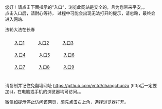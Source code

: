 您好！请点击下面指示的“入口”，浏览此网站是安全的，且为您带来平安。。 <br/>
点击入口后，请耐心等待， 过程中可能会出现无法打开的提示，请忽略，最终会进入网站. </br>

法轮大法在长春<br/>
<div style="padding:10px"><a style="margin:20px" target="_blank" href="https://d146ufttgrgcwr.cloudfront.net/2Qpsp?mhjxw" id="ccLink1" rel="nofollow">入口1</a> <a target="_blank" style="margin:20px" href="https://d2l6ra6zbu9jrk.cloudfront.net/2Qpsp?touqrgl" id="ccLink2" rel="nofollow">入口2</a> <a style="margin:20px" target="_blank" href="https://d8rpe2w4iej7h.cloudfront.net/2Qpsp?rgppqhfe" id="ccLink3" rel="nofollow">入口3</a></div>

<div style="padding:10px" ><a style="margin:20px" target="_blank" href="https://d146ufttgrgcwr.cloudfront.net/2Qpsp?mhjxw" id="ccLink4" rel="nofollow">入口4</a> <a style="margin:20px" href="https://d2l6ra6zbu9jrk.cloudfront.net/2Qpsp?touqrgl" target="_blank" id="ccLink5" rel="nofollow">入口5</a> <a style="margin:20px" href="https://d8rpe2w4iej7h.cloudfront.net/2Qpsp?rgppqhfe" target="_blank" id="ccLink6" rel="nofollow">入口6</a></div>

<div style="padding:10px"><a style="margin:20px" target="_blank" href="https://d146ufttgrgcwr.cloudfront.net/2Qpsp?mhjxw" id="ccLink7" rel="nofollow">入口7</a> <a style="margin:20px" href="https://d2l6ra6zbu9jrk.cloudfront.net/2Qpsp?touqrgl" target="_blank" id="ccLink8" rel="nofollow">入口8</a> <a style="margin:20px" target="_blank" href="https://d8rpe2w4iej7h.cloudfront.net/2Qpsp?rgppqhfe" id="ccLink9" rel="nofollow">入口9</a></div>

<br/>



请复制并记住免翻墙网址 https://github.com/yntd/changchunzx (http后一定要加s)，在电脑或手机的浏览器均可访问。。<br/>

微信如提示停止访问该网页，须先点击右上角，选择浏览器打开。

